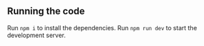 ## Running the code
Run `npm i` to install the dependencies.
Run `npm run dev` to start the development server.
  